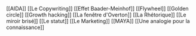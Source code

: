 [[AIDA]]
[[Le Copywriting]]
[[Effet Baader-Meinhof]]
[[Flywheel]]
[[Golden circle]]
[[Growth hacking]]
[[La fenêtre d'Overton]]
[[La Rhétorique]]
[[Le miroir brisé]]
[[Le statut]]
[[Le Marketing]]
[[MAYA]]
[[Une analogie pour la connaissance]]